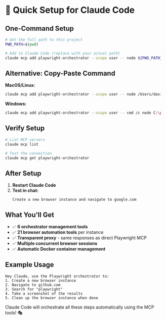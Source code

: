 # 🚀 Quick Setup for Claude Code

## One-Command Setup

```bash
# Get the full path to this project
PWD_PATH=$(pwd)

# Add to Claude Code (replace with your actual path)
claude mcp add playwright-orchestrator --scope user -- node ${PWD_PATH}/dist/index.js
```

## Alternative: Copy-Paste Command

**MacOS/Linux:**
```bash
claude mcp add playwright-orchestrator --scope user -- node /Users/davidjoyce/dev/playwright-mcp-orchestrator/dist/index.js
```

**Windows:**
```bash
claude mcp add playwright-orchestrator --scope user -- cmd /c node C:\path\to\mcp-playwright-orchestrator\dist\index.js
```

## Verify Setup

```bash
# List MCP servers
claude mcp list

# Test the connection
claude mcp get playwright-orchestrator
```

## After Setup

1. **Restart Claude Code**
2. **Test in chat:**
   ```
   Create a new browser instance and navigate to google.com
   ```

## What You'll Get

- ✅ **6 orchestrator management tools**
- ✅ **21 browser automation tools** per instance
- ✅ **Transparent proxy** - same responses as direct Playwright MCP
- ✅ **Multiple concurrent browser sessions**
- ✅ **Automatic Docker container management**

## Example Usage

```
Hey Claude, use the Playwright orchestrator to:
1. Create a new browser instance
2. Navigate to github.com
3. Search for "playwright"
4. Take a screenshot of the results
5. Clean up the browser instance when done
```

Claude Code will orchestrate all these steps automatically using the MCP tools! 🎭